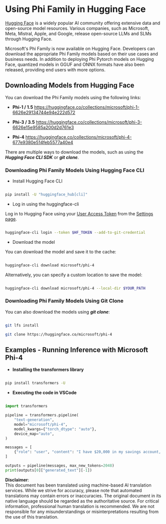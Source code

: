 # **Using Phi Family in Hugging Face**

[Hugging Face](https://huggingface.co/) is a widely popular AI community offering extensive data and open-source model resources. Various companies, such as Microsoft, Meta, Mistral, Apple, and Google, release open-source LLMs and SLMs through Hugging Face.

Microsoft's Phi Family is now available on Hugging Face. Developers can download the appropriate Phi Family models based on their use cases and business needs. In addition to deploying Phi Pytorch models on Hugging Face, quantized models in GGUF and ONNX formats have also been released, providing end users with more options.

## **Downloading Models from Hugging Face**

You can download the Phi Family models using the following links:

-  **Phi-1 / 1.5** https://huggingface.co/collections/microsoft/phi-1-6626e29134744e94e222d572

-  **Phi-3 / 3.5** https://huggingface.co/collections/microsoft/phi-3-6626e15e9585a200d2d761e3

-  **Phi-4** https://huggingface.co/collections/microsoft/phi-4-677e9380e514feb5577a40e4

There are multiple ways to download the models, such as using the ***Hugging Face CLI SDK*** or ***git clone***.

### **Downloading Phi Family Models Using Hugging Face CLI**

- Install Hugging Face CLI

```bash

pip install -U "huggingface_hub[cli]"

```

- Log in using the huggingface-cli

Log in to Hugging Face using your [User Access Token](https://huggingface.co/docs/hub/security-tokens) from the [Settings page](https://huggingface.co/settings/tokens).

```bash

huggingface-cli login --token $HF_TOKEN --add-to-git-credential

```

- Download the model

You can download the model and save it to the cache:

```bash

huggingface-cli download microsoft/phi-4

```

Alternatively, you can specify a custom location to save the model:

```bash

huggingface-cli download microsoft/phi-4 --local-dir $YOUR_PATH

```

### **Downloading Phi Family Models Using Git Clone**

You can also download the models using ***git clone***:

```bash

git lfs install

git clone https://huggingface.co/microsoft/phi-4

```

## **Examples - Running Inference with Microsoft Phi-4**

- **Installing the transformers library**

```bash

pip install transformers -U

```

- **Executing the code in VSCode**

```python

import transformers

pipeline = transformers.pipeline(
    "text-generation",
    model="microsoft/phi-4",
    model_kwargs={"torch_dtype": "auto"},
    device_map="auto",
)

messages = [
    {"role": "user", "content": "I have $20,000 in my savings account, where I receive a 4% profit per year and payments twice a year. Can you please tell me how long it will take for me to become a millionaire? Also, can you please explain the math step by step as if you were explaining it to an uneducated person?"},
]

outputs = pipeline(messages, max_new_tokens=2048)
print(outputs[0]["generated_text"][-1])

```

**Disclaimer**:  
This document has been translated using machine-based AI translation services. While we strive for accuracy, please note that automated translations may contain errors or inaccuracies. The original document in its native language should be regarded as the authoritative source. For critical information, professional human translation is recommended. We are not responsible for any misunderstandings or misinterpretations resulting from the use of this translation.
